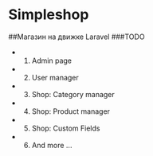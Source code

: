# Simpleshop
##Магазин на движке Laravel
###TODO
- 1. Admin page
- 2. User manager
- 3. Shop: Category manager
- 4. Shop: Product manager
- 5. Shop: Custom Fields
- 6. And more ...


